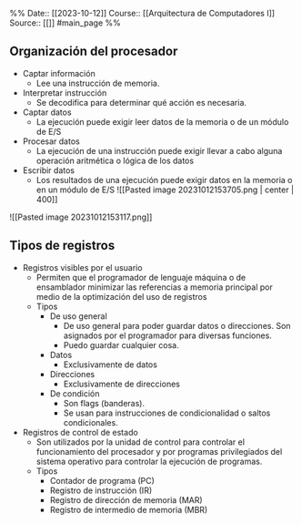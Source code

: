 %%
Date:: [[2023-10-12]]
Course:: [[Arquitectura de Computadores I]]
Source:: [[]] #main_page 
%%


## Organización del procesador
- Captar información
	- Lee una instrucción de memoria.
- Interpretar instrucción
	- Se decodifica para determinar qué acción es necesaria.
- Captar datos
	- La ejecución puede exigir leer datos de la memoria o de un módulo de E/S
- Procesar datos
	- La ejecución de una instrucción puede exigir llevar a cabo alguna operación aritmética o lógica de los datos
- Escribir datos
	- Los resultados de una ejecución puede exigir datos en la memoria o en un módulo de E/S
![[Pasted image 20231012153705.png | center | 400]]

![[Pasted image 20231012153117.png]]


## Tipos de registros
- Registros visibles por el usuario
	- Permiten que el programador de lenguaje máquina o de ensamblador minimizar las referencias a memoria principal por medio de la optimización del uso de registros
	- Tipos
		- De uso general
			- De uso general para poder guardar datos o direcciones. Son asignados por el programador para diversas funciones.
			- Puedo guardar cualquier cosa.
		- Datos
			- Exclusivamente de datos
		- Direcciones 
			- Exclusivamente de direcciones
		- De condición
			- Son flags (banderas).
			- Se usan para instrucciones de condicionalidad o saltos condicionales.
- Registros de control de estado
	- Son utilizados por la unidad de control para controlar el funcionamiento del procesador y por programas privilegiados del sistema operativo para controlar la ejecución de programas.
	- Tipos
		- Contador de programa (PC)
		- Registro de instrucción (IR)
		- Registro de dirección de memoria (MAR)
		- Registro de intermedio de memoria (MBR)